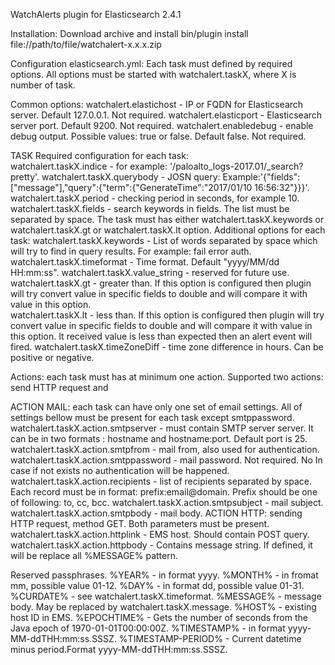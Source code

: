 WatchAlerts plugin for Elasticsearch 2.4.1

Installation:
Download archive and install
	bin/plugin install file://path/to/file/watchalert-x.x.x.zip

Configuration elasticsearch.yml:
Each task must defined by required options. All options must be started with watchalert.taskX, where X is number of task.

Common options:
	watchalert.elastichost - IP or FQDN for Elasticsearch server. Default 127.0.0.1. Not required.
	watchalert.elasticport - Elasticsearch server port. Default 9200. Not required.
	watchalert.enabledebug - enable debug output. Possible values: true or false. Default false. Not required.

TASK Required configuration for each task:	
	watchalert.taskX.indice - for example: '/paloalto_logs-2017.01/_search?pretty'.
	watchalert.taskX.querybody - JOSN query: Example:'{"fields":["message"],"query":{"term":{"GenerateTime":"2017/01/10 16:56:32"}}}'.
	watchalert.taskX.period - checking period in seconds, for example 10.
	watchalert.taskX.fields - search keywords in fields. The list must be separated by space.
	The task must has either watchalert.taskX.keywords or watchalert.taskX.gt or watchalert.taskX.lt option. 
Additional options for each task:
	watchalert.taskX.keywords - List of words separated by space which will try to find in query results. For example: fail error auth.
	watchalert.taskX.timeformat - Time format. Default "yyyy/MM/dd HH:mm:ss".
	watchalert.taskX.value_string - reserved for future use.
	watchalert.taskX.gt - greater than. If this option is configured then plugin will try  convert value in specific fields to double and will compare it with value in this option.   
	watchalert.taskX.lt - less than. If this option is configured then plugin will try convert value in specific fields to double and will compare it with value in this option. It received value is less than expected then an alert event will fired.
	watchalert.taskX.timeZoneDiff - time zone difference in hours. Can be positive or negative. 

Actions: each task must has at minimum one action. Supported two actions: send HTTP request and  	

ACTION MAIL: each task can have only one set of email settings. All of settings bellow must be present for each task except smtppassword.
	watchalert.taskX.action.smtpserver	- must contain SMTP server server. It can be in two formats : hostname and hostname:port. Default port is 25.   
	watchalert.taskX.action.smtpfrom - mail from, also used for authentication.
	watchalert.taskX.action.smtppassword - mail password. Not required. No  In case if not exists no authentication will be happened. 
	watchalert.taskX.action.recipients - list of recipients separated by space. Each record must be in format: prefix:email@domain. Prefix should be one of following: to, cc,  bcc.
	watchalert.taskX.action.smtpsubject - mail subject.
	watchalert.taskX.action.smtpbody - mail body.
ACTION HTTP: sending HTTP request, method GET. Both parameters must be present.
	watchalert.taskX.action.httplink - EMS host. Should contain POST query.
	watchalert.taskX.action.httpbody - Contains message string. If defined, it will be replace all %MESSAGE% pattern.

Reserved passphrases.
	%YEAR% - in format yyyy.
	%MONTH%  - in fromat mm, possible value 01-12.
	%DAY% - in format dd, possible value 01-31.
	%CURDATE% - see watchalert.taskX.timeformat.
	%MESSAGE% - message body. May be replaced by watchalert.taskX.message.
	%HOST% - existing host ID in EMS.
	%EPOCHTIME% - Gets the number of seconds from the Java epoch of 1970-01-01T00:00:00Z.
	%TIMESTAMP% - in format  yyyy-MM-ddTHH:mm:ss.SSSZ.
	%TIMESTAMP-PERIOD% - Current datetime minus period.Format yyyy-MM-ddTHH:mm:ss.SSSZ.
	 